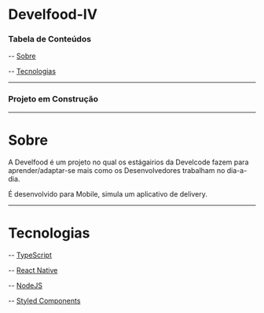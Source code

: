 # Develfood-IV

<h3 aling="center">Tabela de Conteúdos</h3> 

  -- [Sobre](#Sobre)<p></p>
  -- [Tecnologias](#Sobre)
 
---
  
<h3> Projeto em Construção</h3>

---

# Sobre

A Develfood é um projeto no qual os estágairios da Develcode fazem para aprender/adaptar-se mais como
os Desenvolvedores trabalham no dia-a-dia.

É desenvolvido para Mobile, simula um aplicativo de delivery.

---

# Tecnologias

-- [TypeScript](https://www.typescriptlang.org/)<p></p>
-- [React Native](https://reactnative.dev/)<p></p>
-- [NodeJS](https://nodejs.org/en/)<p></p>
-- [Styled Components](https://styled-components.com/)<p></p>

